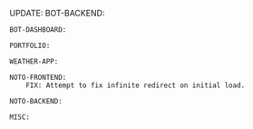UPDATE:
    BOT-BACKEND: 

    BOT-DASHBOARD:

    PORTFOLIO:
      
    WEATHER-APP:

    NOTO-FRONTEND:
        FIX: Attempt to fix infinite redirect on initial load.

    NOTO-BACKEND:

    MISC:
      
